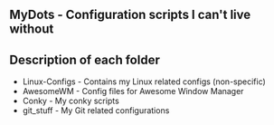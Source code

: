 MyDots - Configuration scripts I can't live without
--------------------------------------------------

Description of each folder
--------------------------
* Linux-Configs - Contains my Linux related configs (non-specific)
* AwesomeWM 	- Config files for Awesome Window Manager
* Conky 	- My conky scripts
* git_stuff	- My Git related configurations

